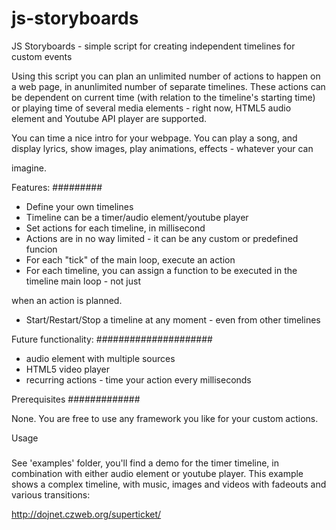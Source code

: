 js-storyboards
==============

JS Storyboards - simple script for creating independent timelines for custom events

Using this script you can plan an unlimited number of actions to happen on a web page, in anunlimited number of separate timelines. These actions can be dependent on current time (with relation to the timeline's starting time) or playing time of several media elements - right now, HTML5 audio element and Youtube API player are supported.

You can time a nice intro for your webpage.
You can play a song, and display lyrics, show images, play animations, effects - whatever your can 

imagine.

Features:
#########

- Define your own timelines
- Timeline can be a timer/audio element/youtube player
- Set actions for each timeline, in millisecond
- Actions are in no way limited - it can be any custom or predefined funcion
- For each "tick" of the main loop, execute an action
- For each timeline, you can assign a function to be executed in the timeline main loop - not just 

when an action is planned.
- Start/Restart/Stop a timeline at any moment - even from other timelines

Future functionality:
#####################

- audio element with multiple sources
- HTML5 video player
- recurring actions - time your action every <n> milliseconds


Prerequisites
#############

None. You are free to use any framework you like for your custom actions.

Usage
#####

See 'examples' folder, you'll find a demo for the timer timeline, in combination with either audio element or youtube player.
This example shows a complex timeline, with music, images and videos with fadeouts and various transitions:

http://dojnet.czweb.org/superticket/


